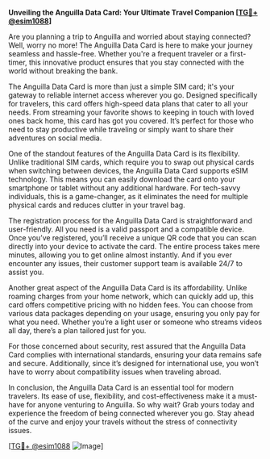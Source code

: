 **Unveiling the Anguilla Data Card: Your Ultimate Travel Companion [[TG💪+ @esim1088](https://t.me/s/esim1088)]**

Are you planning a trip to Anguilla and worried about staying connected? Well, worry no more! The Anguilla Data Card is here to make your journey seamless and hassle-free. Whether you're a frequent traveler or a first-timer, this innovative product ensures that you stay connected with the world without breaking the bank.

The Anguilla Data Card is more than just a simple SIM card; it's your gateway to reliable internet access wherever you go. Designed specifically for travelers, this card offers high-speed data plans that cater to all your needs. From streaming your favorite shows to keeping in touch with loved ones back home, this card has got you covered. It’s perfect for those who need to stay productive while traveling or simply want to share their adventures on social media.

One of the standout features of the Anguilla Data Card is its flexibility. Unlike traditional SIM cards, which require you to swap out physical cards when switching between devices, the Anguilla Data Card supports eSIM technology. This means you can easily download the card onto your smartphone or tablet without any additional hardware. For tech-savvy individuals, this is a game-changer, as it eliminates the need for multiple physical cards and reduces clutter in your travel bag.

The registration process for the Anguilla Data Card is straightforward and user-friendly. All you need is a valid passport and a compatible device. Once you’ve registered, you’ll receive a unique QR code that you can scan directly into your device to activate the card. The entire process takes mere minutes, allowing you to get online almost instantly. And if you ever encounter any issues, their customer support team is available 24/7 to assist you.

Another great aspect of the Anguilla Data Card is its affordability. Unlike roaming charges from your home network, which can quickly add up, this card offers competitive pricing with no hidden fees. You can choose from various data packages depending on your usage, ensuring you only pay for what you need. Whether you’re a light user or someone who streams videos all day, there’s a plan tailored just for you.

For those concerned about security, rest assured that the Anguilla Data Card complies with international standards, ensuring your data remains safe and secure. Additionally, since it’s designed for international use, you won’t have to worry about compatibility issues when traveling abroad.

In conclusion, the Anguilla Data Card is an essential tool for modern travelers. Its ease of use, flexibility, and cost-effectiveness make it a must-have for anyone venturing to Anguilla. So why wait? Grab yours today and experience the freedom of being connected wherever you go. Stay ahead of the curve and enjoy your travels without the stress of connectivity issues. 

[[TG💪+ @esim1088](https://t.me/s/esim1088) ![Image](https://i.postimg.cc/Y0z9fWf4/image.png)]